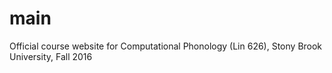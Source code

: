 # main
Official course website for Computational Phonology (Lin 626), Stony Brook University, Fall 2016
